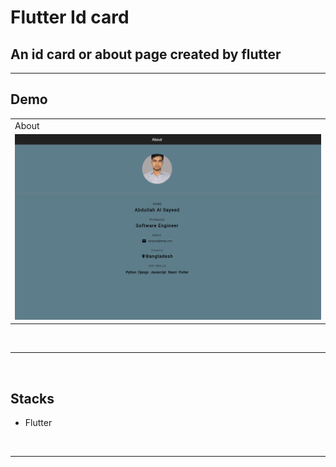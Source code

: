 # Flutter Id card

## An id card or about page created by flutter

<hr>

## Demo

<table>
  <tr>
    <td>About</td>
  </tr>
  <tr>
    <td><img src="img/preview.png" width="100%" height="70%" /></td>
  </tr>
 </table>
<br/><hr><br/>

## Stacks

- Flutter

<br/><hr><br/>
